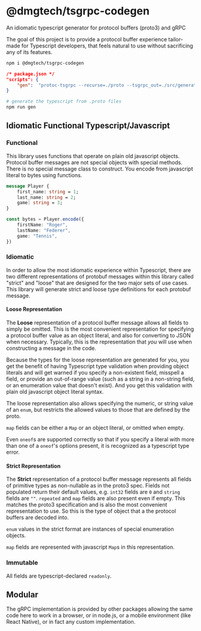 
# @dmgtech/tsgrpc-codegen
An idiomatic typescript generator for protocol buffers (proto3) and gRPC

The goal of this project is to provide a protocol buffer experience tailor-made for Typescript developers, that feels natural to use without sacrificing any of its features.

```bash 
npm i @dmgtech/tsgrpc-codegen
```

```json
/* package.json */
"scripts": {
    "gen":  "protoc-tsgrpc --recurse=./proto --tsgrpc_out=./src/generated"
}
```

```bash
# generate the typescript from .proto files
npm run gen
```

## Idiomatic Functional Typescript/Javascript
### Functional
This library uses functions that operate on plain old javascript objects.  Protocol buffer messages are not special objects with special methods.  There is no special message class to construct.  You encode from javascript literal to bytes using functions.

```protobuf
message Player {
    first_name: string = 1;
    last_name: string = 2;
    game: string = 3;
}
```

```typescript
const bytes = Player.encode({
    firstName: "Roger",
    lastName: "Federer",
    game: "Tennis",
})
```

### Idiomatic
In order to allow the most idiomatic experience within Typescript, there are two different representations of protobuf messages within this library called "strict" and "loose" that are designed for the two major sets of use cases.  This library will generate strict and loose type definitions for each protobuf message.

#### Loose Representation
The **Loose** representation of a protocol buffer message allows all fields to simply be omitted.  This is the most convenient representation for specifying a protocol buffer value as an object literal, and also for converting to JSON when necessary.  Typically, this is the representation that *you* will use when constructing a message in the code.

Because the types for the loose representation are generated for you, you get the benefit of having Typescript type validation when providing object literals and will get warned if you specify a non-existent field, misspell a field, or provide an out-of-range value (such as a string in a non-string field, or an enumeration value that doesn't exist).  And you get this validation with plain old javascript object literal syntax.

The loose representation also allows specifying the numeric, or string value of an `enum`, but restricts the allowed values to those that are defined by the proto.

`map` fields can be either a `Map` or an object literal, or omitted when empty.

Even `oneof`s are supported correctly so that if you specify a literal with more than one of a `oneof`'s options present, it is recognized as a typescript type error.

#### Strict Representation
The **Strict** representation of a protocol buffer message represents all fields of primitive types as non-nullable as in the proto3 spec.  Fields not populated return their default values, e.g. `int32` fields are `0` and `string` fields are `""`.  `repeated` and `map` fields are also present even if empty.  This matches the proto3 specification and is also the most convenient representation to use.  So this is the type of object that a the protocol buffers are decoded into.

`enum` values in the strict format are instances of special enumeration objects.

`map` fields are represented with javascript `Map`s in this representation.
  
### Immutable
All fields are typescript-declared `readonly`.

## Modular
The gRPC implementation is provided by other packages allowing the same code here to work in a browser, or in node.js, or a mobile environment (like React Native), or in fact any custom implementation.